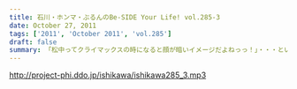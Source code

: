 ```yaml
---
title: 石川・ホンマ・ぶるんのBe-SIDE Your Life! vol.285-3
date: October 27, 2011
tags: ['2011', 'October 2011', 'vol.285']
draft: false
summary: 「松中ってクライマックスの時になると顔が暗いイメージだよねっっ！」・・・といった野球談義でもひとしきり盛り上がるスタジオ。収録終了とともに、中日がリーグ制覇。西武がクライマックス出場らしいですな。オリックスは・・・NAMAE
---
```


http://project-phi.ddo.jp/ishikawa/ishikawa285_3.mp3